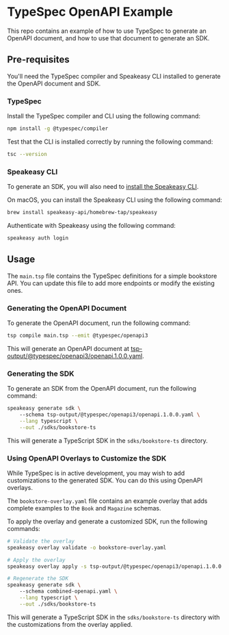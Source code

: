 # TypeSpec OpenAPI Example

This repo contains an example of how to use TypeSpec to generate an OpenAPI document, and how to use that document to generate an SDK.

## Pre-requisites

You'll need the TypeSpec compiler and Speakeasy CLI installed to generate the OpenAPI document and SDK.

### TypeSpec

Install the TypeSpec compiler and CLI using the following command:

```bash
npm install -g @typespec/compiler
```

Test that the CLI is installed correctly by running the following command:

```bash
tsc --version
```

### Speakeasy CLI

To generate an SDK, you will also need to [install the Speakeasy CLI](https://www.speakeasyapi.dev/docs/speakeasy-cli/getting-started).

On macOS, you can install the Speakeasy CLI using the following command:

```bash
brew install speakeasy-api/homebrew-tap/speakeasy
```

Authenticate with Speakeasy using the following command:

```bash
speakeasy auth login
```

## Usage

The `main.tsp` file contains the TypeSpec definitions for a simple bookstore API. You can update this file to add more endpoints or modify the existing ones.

### Generating the OpenAPI Document

To generate the OpenAPI document, run the following command:

```bash
tsp compile main.tsp --emit @typespec/openapi3
```

This will generate an OpenAPI document at [tsp-output/@typespec/openapi3/openapi.1.0.0.yaml](tsp-output/@typespec/openapi3/openapi.1.0.0.yaml).

### Generating the SDK

To generate an SDK from the OpenAPI document, run the following command:

```bash
speakeasy generate sdk \              
    --schema tsp-output/@typespec/openapi3/openapi.1.0.0.yaml \
    --lang typescript \
    --out ./sdks/bookstore-ts
```

This will generate a TypeScript SDK in the `sdks/bookstore-ts` directory.

### Using OpenAPI Overlays to Customize the SDK

While TypeSpec is in active development, you may wish to add customizations to the generated SDK. You can do this using OpenAPI overlays.

The `bookstore-overlay.yaml` file contains an example overlay that adds complete examples to the `Book` and `Magazine` schemas.

To apply the overlay and generate a customized SDK, run the following commands:

```bash
# Validate the overlay
speakeasy overlay validate -o bookstore-overlay.yaml

# Apply the overlay
speakeasy overlay apply -s tsp-output/@typespec/openapi3/openapi.1.0.0.yaml -o bookstore-overlay.yaml > combined-openapi.yaml

# Regenerate the SDK
speakeasy generate sdk \              
    --schema combined-openapi.yaml \
    --lang typescript \
    --out ./sdks/bookstore-ts
```

This will generate a TypeScript SDK in the `sdks/bookstore-ts` directory with the customizations from the overlay applied.
